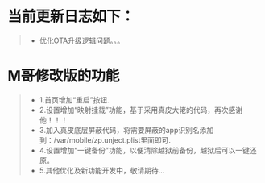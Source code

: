 # 当前更新日志如下：

> - 优化OTA升级逻辑问题。。。

# M哥修改版的功能

> - 1.首页增加“重启”按钮.
> - 2.设置增加“映射挂载”功能，基于采用真皮大佬的代码，再次感谢他！！！
> - 3.加入真皮底层屏蔽代码，将需要屏蔽的app识别名添加到：/var/mobile/zp.unject.plist里面即可.
> - 4.设置增加“一键备份”功能，以便清除越狱前备份，越狱后可以一键还原。
> - 5.其他优化及新功能开发中，敬请期待...
